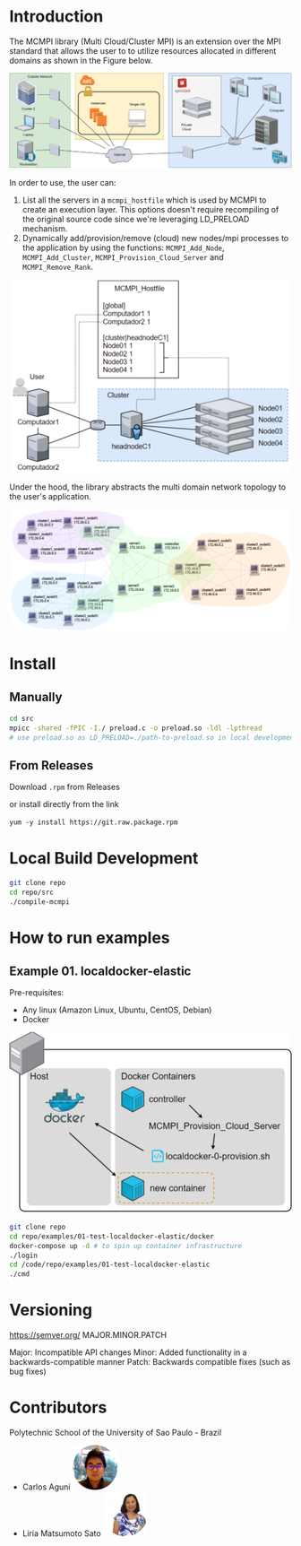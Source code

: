 
# Introduction

The MCMPI library (Multi Cloud/Cluster MPI) is an extension over the MPI standard that allows the user to to utilize resources allocated in different domains as shown in the Figure below.

![](./images/mcmpi-intro.png)

In order to use, the user can:

1. List all the servers in a `mcmpi_hostfile` which is used by MCMPI to create an execution layer. This options doesn't require recompiling of the original source code since we're leveraging LD_PRELOAD mechanism.
2. Dynamically add/provision/remove (cloud) new nodes/mpi processes to the application by using the functions: `MCMPI_Add_Node`, `MCMPI_Add_Cluster`, `MCMPI_Provision_Cloud_Server` and `MCMPI_Remove_Rank`.

<p align="center">
    <img src="./images/mcmpi-hostfile.png" width="500px">
</p>

Under the hood, the library abstracts the multi domain network topology to the user's application.

![](./images/topology-3cluster.png)

# Install

## Manually

```bash
cd src
mpicc -shared -fPIC -I./ preload.c -o preload.so -ldl -lpthread
# use preload.so as LD_PRELOAD=./path-to-preload.so in local development
```

## From Releases

Download `.rpm` from Releases

or install directly from the link

`yum -y install https://git.raw.package.rpm`

# Local Build Development

```bash
git clone repo
cd repo/src
./compile-mcmpi
```

# How to run examples

## Example 01. localdocker-elastic

Pre-requisites:
* Any linux (Amazon Linux, Ubuntu, CentOS, Debian)
* Docker

![](./images/localdocker-elastic.png)

```bash
git clone repo
cd repo/examples/01-test-localdocker-elastic/docker
docker-compose up -d # to spin up container infrastructure
./login
cd /code/repo/examples/01-test-localdocker-elastic
./cmd
```

# Versioning

https://semver.org/ MAJOR.MINOR.PATCH

Major: Incompatible API changes
Minor: Added functionality in a backwards-compatible manner
Patch: Backwards compatible fixes (such as bug fixes)

# Contributors

Polytechnic School of the University of Sao Paulo - Brazil

* Carlos Aguni <img src="./images/carlos.png" width="80" height="80">
* Liria Matsumoto Sato <img src="./images/liria.png" width="80" height="80">



